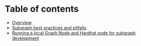 # Table of contents

* [Overview](README.md)
* [Subgraph best practices and pitfalls](subgraph-best-practices.md)
* [Running a local Graph Node and Hardhat node for subgraph development](local-graph-node.md)
